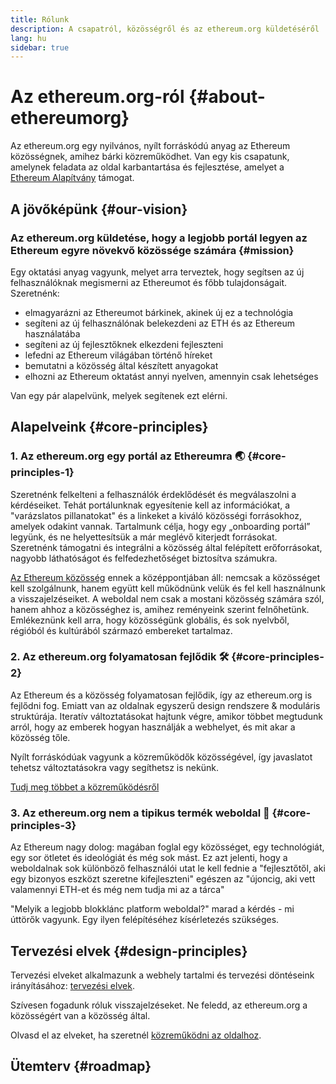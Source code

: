```yaml
---
title: Rólunk
description: A csapatról, közösségről és az ethereum.org küldetéséről
lang: hu
sidebar: true
---
```


# Az ethereum.org-ról {#about-ethereumorg}

Az ethereum.org egy nyilvános, nyílt forráskódú anyag az Ethereum közösségnek, amihez bárki közreműködhet. Van egy kis csapatunk, amelynek feladata az oldal karbantartása és fejlesztése, amelyet a [Ethereum Alapítvány](/foundation/) támogat.

## A jövőképünk {#our-vision}

### Az ethereum.org küldetése, hogy a legjobb portál legyen az Ethereum egyre növekvő közössége számára {#mission}

Egy oktatási anyag vagyunk, melyet arra terveztek, hogy segítsen az új felhasználóknak megismerni az Ethereumot és főbb tulajdonságait. Szeretnénk:

- elmagyarázni az Ethereumot bárkinek, akinek új ez a technológia
- segíteni az új felhasználónak belekezdeni az ETH és az Ethereum használatába
- segíteni az új fejlesztőknek elkezdeni fejleszteni
- lefedni az Ethereum világában történő híreket
- bemutatni a közösség által készített anyagokat
- elhozni az Ethereum oktatást annyi nyelven, amennyin csak lehetséges

Van egy pár alapelvünk, melyek segítenek ezt elérni.

## Alapelveink {#core-principles}

### 1. Az ethereum.org egy portál az Ethereumra 🌏 {#core-principles-1}

Szeretnénk felkelteni a felhasználók érdeklődését és megválaszolni a kérdéseiket. Tehát portálunknak egyesítenie kell az információkat, a "varázslatos pillanatokat" és a linkeket a kiváló közösségi forrásokhoz, amelyek odakint vannak. Tartalmunk célja, hogy egy „onboarding portál” legyünk, és ne helyettesítsük a már meglévő kiterjedt forrásokat. Szeretnénk támogatni és integrálni a közösség által felépített erőforrásokat, nagyobb láthatóságot és felfedezhetőséget biztosítva számukra.

[Az Ethereum közösség](/community/) ennek a középpontjában áll: nemcsak a közösséget kell szolgálnunk, hanem együtt kell működnünk velük és fel kell használnunk a visszajelzéseiket. A weboldal nem csak a mostani közösség számára szól, hanem ahhoz a közösséghez is, amihez reményeink szerint felnőhetünk. Emlékeznünk kell arra, hogy közösségünk globális, és sok nyelvből, régióból és kultúrából származó embereket tartalmaz.

### 2. Az ethereum.org folyamatosan fejlődik 🛠 {#core-principles-2}

Az Ethereum és a közösség folyamatosan fejlődik, így az ethereum.org is fejlődni fog. Emiatt van az oldalnak egyszerű design rendszere & moduláris struktúrája. Iteratív változtatásokat hajtunk végre, amikor többet megtudunk arról, hogy az emberek hogyan használják a webhelyet, és mit akar a közösség tőle.

Nyílt forráskódúak vagyunk a közreműködők közösségével, így javaslatot tehetsz változtatásokra vagy segíthetsz is nekünk.

[Tudj meg többet a közreműködésről](/hu/közreműködők/)

### 3. Az ethereum.org nem a tipikus termék weboldal 🦄 {#core-principles-3}

Az Ethereum nagy dolog: magában foglal egy közösséget, egy technológiát, egy sor ötletet és ideológiát és még sok mást. Ez azt jelenti, hogy a weboldalnak sok különböző felhasználói utat le kell fednie a "fejlesztőtől, aki egy bizonyos eszközt szeretne kifejleszteni" egészen az "újoncig, aki vett valamennyi ETH-et és még nem tudja mi az a tárca"

"Melyik a legjobb blokklánc platform weboldal?" marad a kérdés - mi úttörők vagyunk. Egy ilyen felépítéséhez kísérletezés szükséges.

## Tervezési elvek {#design-principles}

Tervezési elveket alkalmazunk a webhely tartalmi és tervezési döntéseink irányításához: [tervezési elvek](/contributing/design-principles/).

Szívesen fogadunk róluk visszajelzéseket. Ne feledd, az ethereum.org a közösségért van a közösség által.

Olvasd el az elveket, ha szeretnél [közreműködni az oldalhoz](/contributing/).

## Ütemterv {#roadmap}

<Roadmap />
